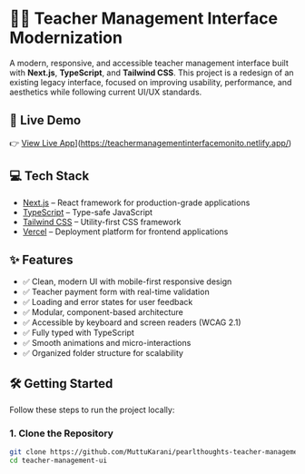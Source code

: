 # 🧑‍🏫 Teacher Management Interface Modernization

A modern, responsive, and accessible teacher management interface built with **Next.js**, **TypeScript**, and **Tailwind CSS**. This project is a redesign of an existing legacy interface, focused on improving usability, performance, and aesthetics while following current UI/UX standards.

## 🚀 Live Demo

👉 [View Live App](https://your-vercel-deployment-url.vercel.app)](https://teachermanagementinterfacemonito.netlify.app/)

## 💻 Tech Stack

- [Next.js](https://nextjs.org/) – React framework for production-grade applications
- [TypeScript](https://www.typescriptlang.org/) – Type-safe JavaScript
- [Tailwind CSS](https://tailwindcss.com/) – Utility-first CSS framework
- [Vercel](https://vercel.com/) – Deployment platform for frontend applications

## ✨ Features

- ✅ Clean, modern UI with mobile-first responsive design
- ✅ Teacher payment form with real-time validation
- ✅ Loading and error states for user feedback
- ✅ Modular, component-based architecture
- ✅ Accessible by keyboard and screen readers (WCAG 2.1)
- ✅ Fully typed with TypeScript
- ✅ Smooth animations and micro-interactions
- ✅ Organized folder structure for scalability

## 🛠️ Getting Started

Follow these steps to run the project locally:

### 1. Clone the Repository

```bash
git clone https://github.com/MuttuKarani/pearlthoughts-teacher-management-ui.git
cd teacher-management-ui
```

